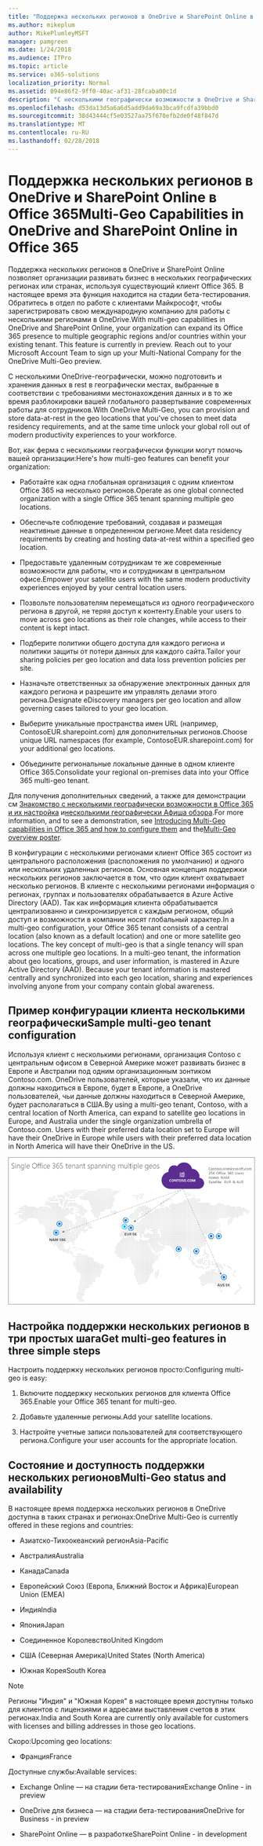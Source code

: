 ```yaml
---
title: "Поддержка нескольких регионов в OneDrive и SharePoint Online в Office 365"
ms.author: mikeplum
author: MikePlumleyMSFT
manager: pamgreen
ms.date: 1/24/2018
ms.audience: ITPro
ms.topic: article
ms.service: o365-solutions
localization_priority: Normal
ms.assetid: 094e86f2-9ff0-40ac-af31-28fcaba00c1d
description: "С несколькими географически возможности в OneDrive и SharePoint Online организации могут расширить его присутствие Office 365 для нескольких географических областей и странах в рамках существующего клиента."
ms.openlocfilehash: d53da13d5a6a6d5add9da69a3bca9fcdfa39bbd0
ms.sourcegitcommit: 38d43444cf5e03527aa75f670efb2de0f48f847d
ms.translationtype: MT
ms.contentlocale: ru-RU
ms.lasthandoff: 02/28/2018
---
```

# <a name="multi-geo-capabilities-in-onedrive-and-sharepoint-online-in-office-365"></a><span data-ttu-id="0a19c-103">Поддержка нескольких регионов в OneDrive и SharePoint Online в Office 365</span><span class="sxs-lookup"><span data-stu-id="0a19c-103">Multi-Geo Capabilities in OneDrive and SharePoint Online in Office 365</span></span>

<span data-ttu-id="0a19c-p101">Поддержка нескольких регионов в OneDrive и SharePoint Online позволяет организации развивать бизнес в нескольких географических регионах или странах, используя существующий клиент Office 365. В настоящее время эта функция находится на стадии бета-тестирования. Обратитесь в отдел по работе с клиентами Майкрософт, чтобы зарегистрировать свою международную компанию для работы с несколькими регионами в OneDrive.</span><span class="sxs-lookup"><span data-stu-id="0a19c-p101">With multi-geo capabilities in OneDrive and SharePoint Online, your organization can expand its Office 365 presence to multiple geographic regions and/or countries within your existing tenant. This feature is currently in preview. Reach out to your Microsoft Account Team to sign up your Multi-National Company for the OneDrive Multi-Geo preview.</span></span>
  
<span data-ttu-id="0a19c-107">С несколькими OneDrive-географически, можно подготовить и хранения данных в rest в географически местах, выбранные в соответствии с требованиями местонахождения данных и в то же время разблокировки вашей глобального развертывание современных работы для сотрудников.</span><span class="sxs-lookup"><span data-stu-id="0a19c-107">With OneDrive Multi-Geo, you can provision and store data-at-rest in the geo locations that you've chosen to meet data residency requirements, and at the same time unlock your global roll out of modern productivity experiences to your workforce.</span></span>
  
<span data-ttu-id="0a19c-108">Вот, как ферма с несколькими географически функции могут помочь вашей организации:</span><span class="sxs-lookup"><span data-stu-id="0a19c-108">Here's how multi-geo features can benefit your organization:</span></span>
  
- <span data-ttu-id="0a19c-109">Работайте как одна глобальная организация с одним клиентом Office 365 на несколько регионов.</span><span class="sxs-lookup"><span data-stu-id="0a19c-109">Operate as one global connected organization with a single Office 365 tenant spanning multiple geo locations.</span></span>
    
- <span data-ttu-id="0a19c-110">Обеспечьте соблюдение требований, создавая и размещая неактивные данные в определенном регионе.</span><span class="sxs-lookup"><span data-stu-id="0a19c-110">Meet data residency requirements by creating and hosting data-at-rest within a specified geo location.</span></span>
    
- <span data-ttu-id="0a19c-111">Предоставьте удаленным сотрудникам те же современные возможности для работы, что и сотрудникам в центральном офисе.</span><span class="sxs-lookup"><span data-stu-id="0a19c-111">Empower your satellite users with the same modern productivity experiences enjoyed by your central location users.</span></span>
    
- <span data-ttu-id="0a19c-112">Позвольте пользователям перемещаться из одного географического региона в другой, не теряя доступ к контенту.</span><span class="sxs-lookup"><span data-stu-id="0a19c-112">Enable your users to move across geo locations as their role changes, while access to their content is kept intact.</span></span>
    
- <span data-ttu-id="0a19c-113">Подберите политики общего доступа для каждого региона и политики защиты от потери данных для каждого сайта.</span><span class="sxs-lookup"><span data-stu-id="0a19c-113">Tailor your sharing policies per geo location and data loss prevention policies per site.</span></span>
    
- <span data-ttu-id="0a19c-114">Назначьте ответственных за обнаружение электронных данных для каждого региона и разрешите им управлять делами этого региона.</span><span class="sxs-lookup"><span data-stu-id="0a19c-114">Designate eDiscovery managers per geo location and allow governing cases tailored to your geo location.</span></span>
    
- <span data-ttu-id="0a19c-115">Выберите уникальные пространства имен URL (например, ContosoEUR.sharepoint.com) для дополнительных регионов.</span><span class="sxs-lookup"><span data-stu-id="0a19c-115">Choose unique URL namespaces (for example, ContosoEUR.sharepoint.com) for your additional geo locations.</span></span>
    
- <span data-ttu-id="0a19c-116">Объедините региональные локальные данные в одном клиенте Office 365.</span><span class="sxs-lookup"><span data-stu-id="0a19c-116">Consolidate your regional on-premises data into your Office 365 multi-geo tenant.</span></span>
    
<span data-ttu-id="0a19c-117">Для получения дополнительных сведений, а также для демонстрации см [Знакомство с несколькими географически возможности в Office 365 и их настройка](https://youtu.be/3d9-Vt2fArk) и[несколькими географически Афиша обзора](https://technet.microsoft.com/library/dn782272.aspx).</span><span class="sxs-lookup"><span data-stu-id="0a19c-117">For more information, and to see a demonstration, see [Introducing Multi-Geo capabilities in Office 365 and how to configure them](https://youtu.be/3d9-Vt2fArk) and the[Multi-Geo overview poster](https://technet.microsoft.com/library/dn782272.aspx).</span></span>
  
<span data-ttu-id="0a19c-p102">В конфигурации с несколькими регионами клиент Office 365 состоит из центрального расположения (расположения по умолчанию) и одного или нескольких удаленных регионов. Основная концепция поддержки нескольких регионов заключается в том, что один клиент охватывает несколько регионов. В клиенте с несколькими регионами информация о регионах, группах и пользователях обрабатывается в Azure Active Directory (AAD). Так как информация клиента обрабатывается централизованно и синхронизируется с каждым регионом, общий доступ и возможности в компании носят глобальный характер.</span><span class="sxs-lookup"><span data-stu-id="0a19c-p102">In a multi-geo configuration, your Office 365 tenant consists of a central location (also known as a default location) and one or more satellite geo locations. The key concept of multi-geo is that a single tenancy will span across one multiple geo locations. In a multi-geo tenant, the information about geo locations, groups, and user information, is mastered in Azure Active Directory (AAD). Because your tenant information is mastered centrally and synchronized into each geo location, sharing and experiences involving anyone from your company contain global awareness.</span></span>
  
## <a name="sample-multi-geo-tenant-configuration"></a><span data-ttu-id="0a19c-122">Пример конфигурации клиента несколькими географически</span><span class="sxs-lookup"><span data-stu-id="0a19c-122">Sample multi-geo tenant configuration</span></span>

<span data-ttu-id="0a19c-123">Используя клиент с несколькими регионами, организация Contoso с центральным офисом в Северной Америке может развивать бизнес в Европе и Австралии под одним организационным зонтиком Contoso.com. OneDrive пользователей, которые указали, что их данные должны находиться в Европе, будет в Европе, а OneDrive пользователей, чьи данные должны находиться в Северной Америке, будет располагаться в США.</span><span class="sxs-lookup"><span data-stu-id="0a19c-123">By using a multi-geo tenant, Contoso, with a central location of North America, can expand to satellite geo locations in Europe, and Australia under the single organization umbrella of Contoso.com. Users with their preferred data location set to Europe will have their OneDrive in Europe while users with their preferred data location in North America will have their OneDrive in the US.</span></span>
  
![Карта мира, отражающая географического расположения для Contoso и другие доступные географического расположения](images/df317ccc-2e53-411d-9211-a5aee63ca1e5.png)
  
## <a name="get-multi-geo-features-in-three-simple-steps"></a><span data-ttu-id="0a19c-125">Настройка поддержки нескольких регионов в три простых шага</span><span class="sxs-lookup"><span data-stu-id="0a19c-125">Get multi-geo features in three simple steps</span></span>

<span data-ttu-id="0a19c-126">Настроить поддержку нескольких регионов просто:</span><span class="sxs-lookup"><span data-stu-id="0a19c-126">Configuring multi-geo is easy:</span></span>
  
1. <span data-ttu-id="0a19c-127">Включите поддержку нескольких регионов для клиента Office 365.</span><span class="sxs-lookup"><span data-stu-id="0a19c-127">Enable your Office 365 tenant for multi-geo.</span></span>
    
2. <span data-ttu-id="0a19c-128">Добавьте удаленные регионы.</span><span class="sxs-lookup"><span data-stu-id="0a19c-128">Add your satellite locations.</span></span>
    
3. <span data-ttu-id="0a19c-129">Настройте учетные записи пользователей для соответствующего региона.</span><span class="sxs-lookup"><span data-stu-id="0a19c-129">Configure your user accounts for the appropriate location.</span></span>
    
## <a name="multi-geo-status-and-availability"></a><span data-ttu-id="0a19c-130">Состояние и доступность поддержки нескольких регионов</span><span class="sxs-lookup"><span data-stu-id="0a19c-130">Multi-Geo status and availability</span></span>

<span data-ttu-id="0a19c-131">В настоящее время поддержка нескольких регионов в OneDrive доступна в таких странах и регионах:</span><span class="sxs-lookup"><span data-stu-id="0a19c-131">OneDrive Multi-Geo is currently offered in these regions and countries:</span></span>
  
- <span data-ttu-id="0a19c-132">Азиатско-Тихоокеанский регион</span><span class="sxs-lookup"><span data-stu-id="0a19c-132">Asia-Pacific</span></span>
    
- <span data-ttu-id="0a19c-133">Австралия</span><span class="sxs-lookup"><span data-stu-id="0a19c-133">Australia</span></span>
    
- <span data-ttu-id="0a19c-134">Канада</span><span class="sxs-lookup"><span data-stu-id="0a19c-134">Canada</span></span>
    
- <span data-ttu-id="0a19c-135">Европейский Союз (Европа, Ближний Восток и Африка)</span><span class="sxs-lookup"><span data-stu-id="0a19c-135">European Union (EMEA)</span></span>
    
- <span data-ttu-id="0a19c-136">Индия</span><span class="sxs-lookup"><span data-stu-id="0a19c-136">India</span></span>
    
- <span data-ttu-id="0a19c-137">Япония</span><span class="sxs-lookup"><span data-stu-id="0a19c-137">Japan</span></span>
    
- <span data-ttu-id="0a19c-138">Соединенное Королевство</span><span class="sxs-lookup"><span data-stu-id="0a19c-138">United Kingdom</span></span>
    
- <span data-ttu-id="0a19c-139">США (Северная Америка)</span><span class="sxs-lookup"><span data-stu-id="0a19c-139">United States (North America)</span></span>
    
- <span data-ttu-id="0a19c-140">Южная Корея</span><span class="sxs-lookup"><span data-stu-id="0a19c-140">South Korea</span></span>
    
> [!NOTE]
> <span data-ttu-id="0a19c-141">Регионы "Индия" и "Южная Корея" в настоящее время доступны только для клиентов с лицензиями и адресами выставления счетов в этих регионах.</span><span class="sxs-lookup"><span data-stu-id="0a19c-141">India and South Korea are currently only available for customers with licenses and billing addresses in those geo locations.</span></span> 
  
<span data-ttu-id="0a19c-142">Скоро:</span><span class="sxs-lookup"><span data-stu-id="0a19c-142">Upcoming geo locations:</span></span>
  
- <span data-ttu-id="0a19c-143">Франция</span><span class="sxs-lookup"><span data-stu-id="0a19c-143">France</span></span>
    
<span data-ttu-id="0a19c-144">Доступные службы:</span><span class="sxs-lookup"><span data-stu-id="0a19c-144">Available services:</span></span>
  
- <span data-ttu-id="0a19c-145">Exchange Online — на стадии бета-тестирования</span><span class="sxs-lookup"><span data-stu-id="0a19c-145">Exchange Online - in preview</span></span>
    
- <span data-ttu-id="0a19c-146">OneDrive для бизнеса — на стадии бета-тестирования</span><span class="sxs-lookup"><span data-stu-id="0a19c-146">OneDrive for Business - in preview</span></span>
    
- <span data-ttu-id="0a19c-147">SharePoint Online — в разработке</span><span class="sxs-lookup"><span data-stu-id="0a19c-147">SharePoint Online - in development</span></span>
    

